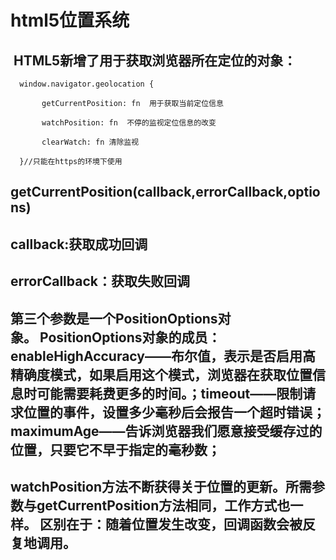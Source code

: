 # html5位置系统
##  HTML5新增了用于获取浏览器所在定位的对象：
```
  window.navigator.geolocation {

       getCurrentPosition: fn  用于获取当前定位信息

       watchPosition: fn  不停的监视定位信息的改变

       clearWatch: fn 清除监视

  }//只能在https的环境下使用
```
## getCurrentPosition(callback,errorCallback,options)
## callback:获取成功回调
## errorCallback：获取失败回调
## 第三个参数是一个PositionOptions对象。 PositionOptions对象的成员：enableHighAccuracy——布尔值，表示是否启用高精确度模式，如果启用这个模式，浏览器在获取位置信息时可能需要耗费更多的时间。；timeout——限制请求位置的事件，设置多少毫秒后会报告一个超时错误；maximumAge——告诉浏览器我们愿意接受缓存过的位置，只要它不早于指定的毫秒数；
## watchPosition方法不断获得关于位置的更新。所需参数与getCurrentPosition方法相同，工作方式也一样。 区别在于：随着位置发生改变，回调函数会被反复地调用。 

  

  

   

   

   

